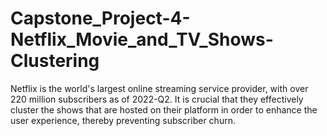 # Capstone_Project-4-Netflix_Movie_and_TV_Shows-Clustering
Netflix is the world's largest online streaming service provider, with over 220 million subscribers as of 2022-Q2. It is crucial that they effectively cluster the shows that are hosted on their platform in order to enhance the user experience, thereby preventing subscriber churn.
